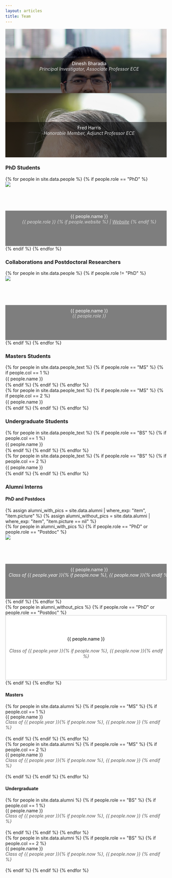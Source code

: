 ```yaml
---
layout: articles
title: Team
---
```

<style>
  .card__image .image {
    width: 100%;
    height: auto;
    object-fit: cover;
  }

  .card__image {
    height: 200px; /* Adjust height as needed */
    overflow: hidden;
  }

  .card__image-placeholder {
  background-color: white;  /* White background to simulate an empty image box */
  height: 200px;  /* Match the height of the image boxes */
  display: flex;
  align-items: center;  /* Center the text vertically */
  justify-content: center;  /* Center the text horizontally */
  text-align: center;
  border: 1px solid #ccc; /* Optional: adds a light border for better visibility */
}

.placeholder-content p {
  color: black;  /* Ensures text is visible against the white background */
  padding: 10px;  /* Adds some padding around the text */
}


  /* Existing styles */
  i {
    color: #555555;
    font-size: 14px;
  }

  p {
    line-height: 120%;
    margin: 0;
  }

  /* Additional styles for overlays */
  .overlay {
    color: white; /* Sets all text within the overlay to white */
    background-color: rgba(0, 0, 0, 0.5); /* Adds a semi-transparent black background to the overlay */
    padding: 10px; /* Adds padding around the text for better spacing */
  }
  
  .overlay--bottom {
    position: absolute;
    bottom: 0;
    width: 100%; /* Ensures the overlay covers the entire width of the image */
  }

  /* Ensure the card positioning context */
  .card {
    position: relative;
    overflow: hidden; /* Keeps the overlay within the boundaries of the card */
  }
</style>


<div class="article-list grid grid--sm grid--p-3">
  <div class="cell cell--12 cell--md-4 cell--lg-3">
    <div class="card card--flat">
      <div class="card__image">
        <img class="image" src="/assets/images/teampic/dinesh.jpg" />
            <div class="overlay overlay--bottom">
              <header>
                <p>Dinesh Bharadia</p>
                <p><i style="color: #dddddd">Principal Investigator, Associate Professor ECE</i></p>
              </header>
            </div>
      </div>
    </div>
  </div>
  <div class="cell cell--12 cell--md-4 cell--lg-3">
    <div class="card card--flat">
      <div class="card__image">
        <img class="image" src="/assets/images/teampic/fred.jpg" />
            <div class="overlay overlay--bottom">
              <header>
                <p>Fred Harris</p>
                <p><i style="color: #dddddd">Honorable Member, Adjunct Professor ECE</i></p>
              </header>
            </div>
      </div>
    </div>
  </div>
</div>
<h3>PhD Students</h3>
<div class="article-list grid grid--sm grid--p-3">
  {% for people in site.data.people %}
    {% if people.role == "PhD" %}
      <div class="cell cell--12 cell--md-4 cell--lg-3">
        <div class="card card--flat">
          <div class="card__image">
            <img class="image" src="{{ people.picture }}" />
            <div class="overlay overlay--bottom">
              <header>
                <p>{{ people.name }}</p>
                <p>
                  <i style="color: #dddddd">
                    {{ people.role }}
                    {% if people.website %}
                      | <a href="{{ people.website }}" target="_blank" rel="noopener noreferrer" style="color: #dddddd; text-decoration: underline;">Website</a>
                    {% endif %}
                  </i>
                </p>
              </header>
            </div>
          </div>
        </div>
      </div>
    {% endif %}
  {% endfor %}
</div>
<h3>Collaborations and Postdoctoral Researchers</h3>
<div class="article-list grid grid--sm grid--p-3">
{% for people in site.data.people %}
  {% if people.role != "PhD" %}
   <div class="cell cell--12 cell--md-4 cell--lg-3">
      <div class="card card--flat">
        <div class="card__image">
          <img class="image" src="{{ people.picture }}" />
            <div class="overlay overlay--bottom">
              <header>
                <p>{{ people.name }}</p>
                <p><i style="color: #dddddd">{{ people.role }}</i></p>
              </header>
            </div>
        </div>
      </div>
    </div>
  {% endif %}
{% endfor %}
</div>
<div>
  <h3>Masters Students</h3>
  <div class="row">
    <div class="column">
      {% for people in site.data.people_text %}
        {% if people.role == "MS" %}
          {% if people.col == 1 %}
            <p style="line-height: 150%">{{ people.name }}</p>
          {% endif %}
        {% endif %}
      {% endfor %}
    </div>
    <div class="column">
      {% for people in site.data.people_text %}
        {% if people.role == "MS" %}
          {% if people.col == 2 %}
            <p style="line-height: 150%">{{ people.name }}</p>
          {% endif %}
        {% endif %}
      {% endfor %}
    </div>
  </div>
  <h3>Undergraduate Students</h3>
  <div class="row">
    <div class="column">
      {% for people in site.data.people_text %}
        {% if people.role == "BS" %}
          {% if people.col == 1 %}
            <p style="line-height: 150%">{{ people.name }}</p>
          {% endif %}
        {% endif %}
      {% endfor %}
    </div>
    <div class="column">
      {% for people in site.data.people_text %}
        {% if people.role == "BS" %}
          {% if people.col == 2 %}
            <p style="line-height: 150%">{{ people.name }}</p>
          {% endif %}
        {% endif %}
      {% endfor %}
    </div>
  </div>
<h3>Alumni Interns</h3>
<h4>PhD and Postdocs</h4>
<div class="article-list grid grid--sm grid--p-3">
  {% assign alumni_with_pics = site.data.alumni | where_exp: "item", "item.picture" %}
  {% assign alumni_without_pics = site.data.alumni | where_exp: "item", "item.picture == nil" %}

  {% for people in alumni_with_pics %}
    {% if people.role == "PhD" or people.role == "Postdoc" %}
      <div class="cell cell--12 cell--md-4 cell--lg-3">
        <div class="card card--flat">
          <div class="card__image">
            <img class="image" src="{{ people.picture }}" />
            <div class="overlay overlay--bottom" style="color: white;">
              <header>
                <p>{{ people.name }}</p>
                <p><i style="color: white">Class of {{ people.year }}{% if people.now %}, {{ people.now }}{% endif %}</i></p>
              </header>
            </div>
          </div>
        </div>
      </div>
    {% endif %}
  {% endfor %}
  <div class="list-group">
    {% for people in alumni_without_pics %}
      {% if people.role == "PhD" or people.role == "Postdoc" %}
        <div class="cell cell--12 cell--md-4 cell--lg-3">
          <div class="card card--flat">
            <div class="card__image-placeholder">
              <div class="placeholder-content">
                <p>{{ people.name }}</p>
                <p><i>Class of {{ people.year }}{% if people.now %}, {{ people.now }}{% endif %}</i></p>
              </div>
            </div>
          </div>
        </div>
      {% endif %}
    {% endfor %}
  </div>
</div>
 


  <div class="row">
    <h4>Masters</h4>
    <div class="column">
      {% for people in site.data.alumni %}
        {% if people.role == "MS" %}
          {% if people.col == 1 %}
            <div class="row">
              <p>{{ people.name }}</p> 
              <p><i> Class of {{ people.year }}{% if people.now %}, {{ people.now }} {% endif %}</i></p>
              <br>
            </div>
          {% endif %}
        {% endif %}
      {% endfor %}
    </div>
    <div class="column">
      {% for people in site.data.alumni %}
        {% if people.role == "MS" %}
          {% if people.col == 2 %}
            <div class="row">
              <p>{{ people.name }}</p> 
              <p><i> Class of {{ people.year }}{% if people.now %}, {{ people.now }} {% endif %}</i></p>
              <br>
            </div>
          {% endif %}
        {% endif %}
      {% endfor %}
    </div>
  </div>

  <div class="row">
    <h4>Undergraduate</h4>
    <div class="column">
      {% for people in site.data.alumni %}
        {% if people.role == "BS" %}
          {% if people.col == 1 %}
            <div class="row">
              <p>{{ people.name }}</p> 
              <p><i> Class of {{ people.year }}{% if people.now %}, {{ people.now }} {% endif %}</i></p>
              <br>
            </div>
          {% endif %}
        {% endif %}
      {% endfor %}
    </div>
    <div class="column">
      {% for people in site.data.alumni %}
        {% if people.role == "BS" %}
          {% if people.col == 2 %}
            <div class="row">
              <p>{{ people.name }}</p> 
              <p><i> Class of {{ people.year }}{% if people.now %}, {{ people.now }} {% endif %}</i></p>
              <br>
            </div>
          {% endif %}
        {% endif %}
      {% endfor %}
    </div>
  </div>
</div>
